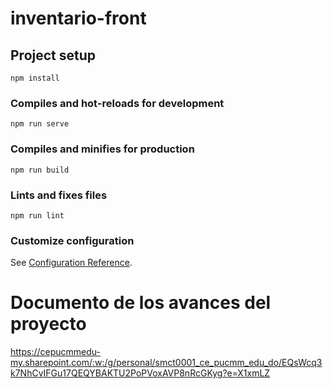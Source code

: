 # inventario-front

## Project setup
```
npm install
```

### Compiles and hot-reloads for development
```
npm run serve
```

### Compiles and minifies for production
```
npm run build
```

### Lints and fixes files
```
npm run lint
```

### Customize configuration
See [Configuration Reference](https://cli.vuejs.org/config/).

# Documento de los avances del proyecto
https://cepucmmedu-my.sharepoint.com/:w:/g/personal/smct0001_ce_pucmm_edu_do/EQsWcq3k7NhCvIFGu17QEQYBAKTU2PoPVoxAVP8nRcGKyg?e=X1xmLZ

